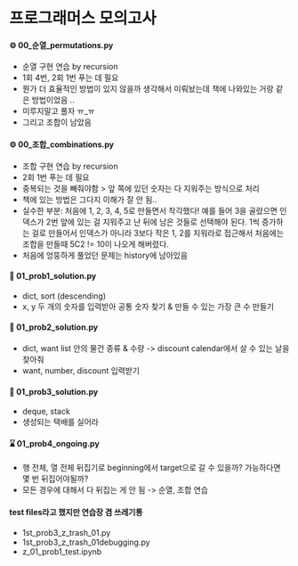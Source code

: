 # 프로그래머스 모의고사

#### ⚙️ 00_순열_permutations.py
- 순열 구현 연습 by recursion
- 1회 4번, 2회 1번 푸는 데 필요
- 뭔가 더 효율적인 방법이 있지 않을까 생각해서 미뤄놨는데 책에 나와있는 거랑 같은 방법이었음 ..
- 미루지말고 풀자 ㅠ_ㅠ
- 그리고 조합이 남았음

#### ⚙️ 00_조합_combinations.py
- 조합 구현 연습 by recursion
- 2회 1번 푸는 데 필요
- 중복되는 것을 빼줘야함 > 앞 쪽에 있던 숫자는 다 지워주는 방식으로 처리 
- 책에 있는 방법은 그다지 이해가 잘 안 됨..
- 실수한 부분: 처음에 1, 2, 3, 4, 5로 만들면서 착각했다! 예를 들어 3을 골랐으면 인덱스가 2번 앞에 있는 걸 지워주고 난 뒤에 남은 것들로 선택해야 된다. 1씩 증가하는 걸로 만들어서 인덱스가 아니라 3보다 작은 1, 2를 지워라로 접근해서 처음에는 조합을 만들때 5C2 != 10이 나오게 해버렸다.
- 처음에 엉뚱하게 풀었던 문제는 history에 남아있음


#### 📌 01_prob1_solution.py
- dict, sort (descending)
- x, y 두 개의 숫자를 입력받아 공통 숫자 찾기 & 만들 수 있는 가장 큰 수 만들기

#### 📌 01_prob2_solution.py
- dict, want list 안의 물건 종류 & 수량 -> discount calendar에서 살 수 있는 날을 찾아줘
- want, number, discount 입력받기

#### 📌 01_prob3_solution.py
- deque, stack
- 생성되는 택배를 실어라

#### ⌛ 01_prob4_ongoing.py
- 행 전체, 열 전체 뒤집기로 beginning에서 target으로 갈 수 있을까? 가능하다면 몇 번 뒤집어야될까?
- 모든 경우에 대해서 다 뒤집는 게 안 됨 -> 순열, 조합 연습 


#### test files라고 했지만 연습장 겸 쓰레기통
- 1st_prob3_z_trash_01.py
- 1st_prob3_z_trash_01debugging.py
- z_01_prob1_test.ipynb
